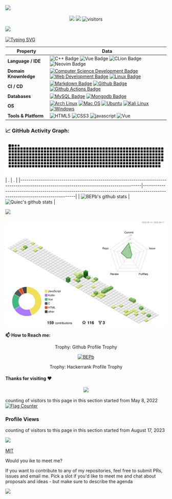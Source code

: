![](assets/Bottom_up.svg)

<!--   my-icons -->
<p align="center">
    <a href="https://github.com/stepbystepcode/stepbystepcode"><img src="https://img.shields.io/badge/status-updating-brightgreen.svg"></a>
    <a href="https://github.com/stepbystepcode/stepbystepcode/stargazers"><img src="https://img.shields.io/github/stars/stepbystepcode?logo=github
"></a>
    <img src="https://visitor-badge.laobi.icu/badge?page_id=stepbystepcode.stepbystepcode" alt="visitors"/>   
</p>

<!--   my-header-img -->
![](./src/header_.png)
<!--<a href="https://www.python.org/"><img src="https://upload.wikimedia.org/wikipedia/commons/c/c3/Python-logo-notext.svg" align="right" height="48" width="48" ></a>-->


<!--   my-ticker -->    
[![Typing SVG](https://readme-typing-svg.herokuapp.com?color=%2336BCF7&center=true&vCenter=true&width=600&lines=Hi+there+👋,+I+am+Stepbystepcode;+Welcome+to+My+Profile!;Over+4+years+of+programming+experience;Always+learning+new+things+;Undergraduates+in+CS+at+Shanxi+University)](https://git.io/typing-svg)


<!--   my-kaggle     
### My achievements on [kaggle](https://www.kaggle.com/andrej0marinchenko):

![competition_light](https://road-to-kaggle-grandmaster.vercel.app/api/badges/andrej0marinchenko/competition/light)
![dataset](https://road-to-kaggle-grandmaster.vercel.app/api/badges/andrej0marinchenko/dataset/light)
![notebook](https://road-to-kaggle-grandmaster.vercel.app/api/badges/andrej0marinchenko/notebook/light)
![discussion](https://road-to-kaggle-grandmaster.vercel.app/api/badges/andrej0marinchenko/discussion/light)
-->


<!--   my-skils -->

| Property                                        | Data                                                                                                                                                                                                                                                                                                                                                                                                                                                                                                                                                                                                                                                                                                                                                                                                                                                                                                                                                                                                                                                                                                                                                                                                                                                                                                                                                                                                                                                                                                                                                                                                                                                                                                                                                                                                            |
|-------------------------------------------------|-----------------------------------------------------------------------------------------------------------------------------------------------------------------------------------------------------------------------------------------------------------------------------------------------------------------------------------------------------------------------------------------------------------------------------------------------------------------------------------------------------------------------------------------------------------------------------------------------------------------------------------------------------------------------------------------------------------------------------------------------------------------------------------------------------------------------------------------------------------------------------------------------------------------------------------------------------------------------------------------------------------------------------------------------------------------------------------------------------------------------------------------------------------------------------------------------------------------------------------------------------------------------------------------------------------------------------------------------------------------------------------------------------------------------------------------------------------------------------------------------------------------------------------------------------------------------------------------------------------------------------------------------------------------------------------------------------------------------------------------------------------------------------------------------------------------|
| **Language / IDE**                              | ![C++ Badge](https://img.shields.io/badge/-C++-3776AB?style=flat&logo=cplusplus&logoColor=white) ![Vue Badge](https://img.shields.io/badge/-Vue-3776AB?style=flat&logo=Vue.js&logoColor=white) ![CLion Badge](https://img.shields.io/badge/-CLion-3776AB?style=flat&logo=CLion&logoColor=white) ![Neovim Badge](https://img.shields.io/badge/-Neovim-3776AB?style=flat&logo=neovim&logoColor=white)                                                                                                                                                                                                                                                                                                                                                                                                                                                                                                                                                                                                                                                                                                                                                                                                                                                                                                                                                                                                                                                                                                                                                                                                                                                                                                                                                                                                                                                                                                 |
| **Domain Knownledge**                           |  [![Computer Science Development Badge](https://img.shields.io/badge/-Computer%20Science-FAB040?style=flat&logoColor=white)](https://github.com/search?q=user%3ABEPb&type=Repositories) [![Web Development Badge](https://img.shields.io/badge/-Web%20Development-01D277F?style=flat&logoColor=white)](https://github.com/search?q=user%3ABEPb&type=Repositories) [![Linux Badge](https://img.shields.io/badge/-Linux-FF6600?style=flat&logoColor=white)](https://github.com/search?q=user%3ABEPb&type=Repositories)                                                                                                                                                                                                                                                                                                                                                                                                                                                                                                                                                                                                                                                                                                                                                                                                                                                                                                                                                                                                                                                                                      |
| **CI / CD**                                     | [![Markdown Badge](https://img.shields.io/badge/-Markdown-2088FF?style=flat&logo=Markdown&logoColor=white)](https://github.com/BEPb/BEPb) [![Github Badge](https://img.shields.io/badge/-Github%20-2088FF?style=flat&logo=Github&logoColor=white)](https://github.com/BEPb/BEPb) [![Github Actions Badge](https://img.shields.io/badge/-Git%20-2088FF?style=flat&logo=Git&logoColor=white)](https://github.com/BEPb/BEPb)                                                                                                                                                                                                                                                                                                                                                                                                                                                                                                                                                                                                                                                                                                                                                                                                                                                                                                                                                                                                                                                                                                                                                                                                                                                                                                                                                                                       |
| **Databases**                                   |  [![MySQL Badge](https://img.shields.io/badge/-MySQL%20-2b5d80?style=flat&logo=mysql&logoColor=fff)](https://github.com/stepbystepcode/stepbystepcode) [![Mongodb Badge](https://img.shields.io/badge/-MongoDB%20-white?style=flat&logo=mongodb&logoColor=00684A)](https://github.com/stepbystepcode/stepbystepcode)                                                                                                                                                                                                                                                                                                                                                                                                                                                                                                                                                                                                                                                                                                                                                                                                                                                                                                                                             |
| **OS**                                          | [![Arch Linux](https://img.shields.io/badge/-Arch%20Linux-black?style=flat&logo=archlinux&logoColor=0088cc)](https://github.com/stepbystepcode/stepbystepcode)  [![Mac OS](https://img.shields.io/badge/-Mac%20OS-black?style=flat&logo=apple&logoColor=ffffff)](https://github.com/stepbystepcode/stepbystepcode)  [![Ubuntu](https://img.shields.io/badge/-Ubuntu-black?style=flat&logo=ubuntu&logoColor=E95420)](https://github.com/stepbystepcode/stepbystepcode)  [![Kali Linux](https://img.shields.io/badge/-Kali%20Linux-black?style=flat&logo=kalilinux&logoColor=0078D4)](https://github.com/stepbystepcode/stepbystepcode) [![Windows](https://img.shields.io/badge/-Windows-black?style=flat&logo=windows&logoColor=0078D4)](https://github.com/stepbystepcode/stepbystepcode)                                                                                                                                                                                                                                                                          |
| **Tools & Platform**                            | ![HTML5](https://img.shields.io/badge/HTML5-E34F26?style=for-the-badge&logo=html5&logoColor=white) ![CSS3](https://img.shields.io/badge/CSS3-1572B6?style=for-the-badge&logo=css3&logoColor=white) ![javascript](https://img.shields.io/badge/javascript-F0DB4F?style=for-the-badge&logo=javascript&logoColor=white) ![Vue](https://img.shields.io/badge/Vue-41B883?style=for-the-badge&logo=Vue.js&logoColor=white)                                                                                                                                                                                                                                                                                                                                                                                                                                                                                                                                                                                                                                                                                                                                                                                                                                                                                                                                                                                                                                                                                                                                                                                                                                                                                                                                                                                          |


<!--   GitHub stats graph -->
### 📈 GitHub Activity Graph:

![BEPb's github activity graph](https://raw.githubusercontent.com/stepbystepcode/stepbystepcode/output/github-contribution-grid-snake.svg)
| .                                                                                                                                       | .                                                                                                                         |
|-----------------------------------------------------------------------------------------------------------------------------------------|---------------------------------------------------------------------------------------------------------------------------|
| ![BEPb's github stats](https://github-readme-stats.vercel.app/api?username=stepbystepcode&show_icons=true&include_all_commits=true) | ![Quiec's github stats](https://github-readme-stats.vercel.app/api/top-langs/?username=stepbystepcode&layout=compact) |

<img src="https://github-readme-streak-stats.herokuapp.com/?user=stepbystepcode"></img>

<!--   profile-green-animate -->
![](./profile-3d-contrib/profile-green-animate.svg)


**📫 How to Reach me:**
<p align="left">
<!-- <a href="https://twitter.com/noname85071193" target="blank"><img align="center" src="https://raw.githubusercontent.com/BEPb/BEPb/master/assets/twitter.svg" alt="BEPb" height="30" width="30" /></a>
<a href="https://linkedin.com/in/andrej-marinchenko-0445b7214" target="blank"><img align="center" src="https://raw.githubusercontent.com/BEPb/BEPb/master/assets/linkedin.svg" alt="BEPb" height="30" width="30" /></a>
<a href="mailto:andrej.marinchenko@gmail.com" target="blank"><img align="center" src="https://raw.githubusercontent.com/BEPb/BEPb/master/assets/gmail.svg" alt="Gmail" height="30" width="30" /></a>
<a href="https://api.whatsapp.com/send?phone=+375333333355" alt="Connect on Whatsapp"> <img src="https://img.shields.io/badge/WHATSAPP-%2325D366.svg?&style=for-the-badge&logo=whatsapp&logoColor=white" /> </a> -->
</p>

<div align="center">
<summary>Trophy: Github Profile Trophy</summary>
</div>

<p align="center"> 
<a href="https://github.com/ryo-ma/github-profile-trophy"><img src="https://github-profile-trophy.vercel.app/?username=stepbystepcode" alt="BEPb" /></a>
</p> 


<div align="center">
<summary>Trophy: Hackerrank Profile Trophy</summary>
</div>

<!-- Belarus - My Home-->
  


#### Thanks for visiting :heart:

<p align="center"> 
<img src="https://profile-counter.glitch.me/stepbystepcode/count.svg">  

counting of visitors to this page in this section started from May 8, 2022
<a href="http://s01.flagcounter.com/more/ap7"><img src="https://s01.flagcounter.com/count2/nbcg/bg_FFFFFF/txt_000000/border_CCCCCC/columns_7/maxflags_28/viewers_0/labels_0/pageviews_0/flags_0/percent_0/" alt="Flag Counter" border="0"></a>


<!-- ## Star History -->

<!-- [![Star History Chart](https://api.star-history.com/svg?repos=BEPb/BEPb&type=Date)](https://star-history.com/#BEPb/BEPb&Date) -->



### Profile Views
counting of visitors to this page in this section started from August 17, 2023

![](https://count.getloli.com/get/@stepbystepcode.github.readme)
</br>

[MIT](LICENSE)


</p>

Would you ike to meet me?

If you want to contribute to any of my repositories, feel free to submit PRs, issues and email me. Pick a slot if you'd like to meet me and chat about proposals and ideas - but make sure to describe the agenda


![](assets/Bottom_down.svg)